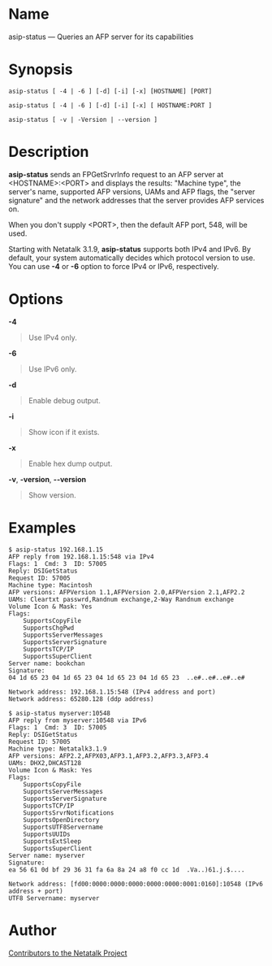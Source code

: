 # Name

asip-status — Queries an AFP server for its capabilities

# Synopsis

`asip-status [ -4 | -6 ] [-d] [-i] [-x] [HOSTNAME] [PORT]`

`asip-status [ -4 | -6 ] [-d] [-i] [-x] [ HOSTNAME:PORT ]`

`asip-status [ -v | -Version | --version ]`

# Description

**asip-status** sends an FPGetSrvrInfo request to an AFP server at
<HOSTNAME\>:<PORT\> and displays the results: "Machine type", the
server's name, supported AFP versions, UAMs and AFP flags, the "server
signature" and the network addresses that the server provides AFP
services on.

When you don't supply <PORT\>, then the default AFP port, 548, will be
used.

Starting with Netatalk 3.1.9, **asip-status** supports both IPv4 and IPv6.
By default, your system automatically decides which protocol version to
use. You can use **-4** or **-6** option to force IPv4 or IPv6, respectively.

# Options

**-4**

> Use IPv4 only.

**-6**

> Use IPv6 only.

**-d**

> Enable debug output.

**-i**

> Show icon if it exists.

**-x**

> Enable hex dump output.

**-v**, **-version**, **--version**

> Show version.

# Examples

    $ asip-status 192.168.1.15
    AFP reply from 192.168.1.15:548 via IPv4
    Flags: 1  Cmd: 3  ID: 57005
    Reply: DSIGetStatus
    Request ID: 57005
    Machine type: Macintosh
    AFP versions: AFPVersion 1.1,AFPVersion 2.0,AFPVersion 2.1,AFP2.2
    UAMs: Cleartxt passwrd,Randnum exchange,2-Way Randnum exchange
    Volume Icon & Mask: Yes
    Flags:
        SupportsCopyFile
        SupportsChgPwd
        SupportsServerMessages
        SupportsServerSignature
        SupportsTCP/IP
        SupportsSuperClient
    Server name: bookchan
    Signature:
    04 1d 65 23 04 1d 65 23 04 1d 65 23 04 1d 65 23  ..e#..e#..e#..e#

    Network address: 192.168.1.15:548 (IPv4 address and port)
    Network address: 65280.128 (ddp address)

    $ asip-status myserver:10548
    AFP reply from myserver:10548 via IPv6
    Flags: 1  Cmd: 3  ID: 57005
    Reply: DSIGetStatus
    Request ID: 57005
    Machine type: Netatalk3.1.9
    AFP versions: AFP2.2,AFPX03,AFP3.1,AFP3.2,AFP3.3,AFP3.4
    UAMs: DHX2,DHCAST128
    Volume Icon & Mask: Yes
    Flags:
        SupportsCopyFile
        SupportsServerMessages
        SupportsServerSignature
        SupportsTCP/IP
        SupportsSrvrNotifications
        SupportsOpenDirectory
        SupportsUTF8Servername
        SupportsUUIDs
        SupportsExtSleep
        SupportsSuperClient
    Server name: myserver
    Signature:
    ea 56 61 0d bf 29 36 31 fa 6a 8a 24 a8 f0 cc 1d  .Va..)61.j.$....

    Network address: [fd00:0000:0000:0000:0000:0000:0001:0160]:10548 (IPv6 address + port)
    UTF8 Servername: myserver

# Author

[Contributors to the Netatalk Project](https://netatalk.io/contributors)
